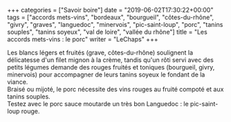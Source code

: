 +++
categories = ["Savoir boire"]
date = "2019-06-02T17:30:22+00:00"
tags = ["accords mets-vins", "bordeaux", "bourgueil", "côtes-du-rhône", "givry", "graves", "languedoc", "minervois", "pic-saint-loup", "porc", "tanins souples", "tanins soyeux", "val de loire", "vallée du rhône"] 
title = "Les accords mets-vins : le porc"
writer = "LeChaps"
+++

Les blancs légers et fruités (grave, côtes-du-rhône) soulignent la délicatesse d'un filet mignon à la crème, tandis qu'un rôti servi avec des petits légumes demande des rouges fruités et toniques (bourgueil, givry, minervois) pour accompagner de leurs tanins soyeux le fondant de la viance.  
Braisé ou mijoté, le porc nécessite des vins rouges au fruité compoté et aux tanins souples.  
Testez avec le porc sauce moutarde un très bon Languedoc : le pic-saint-loup rouge.
